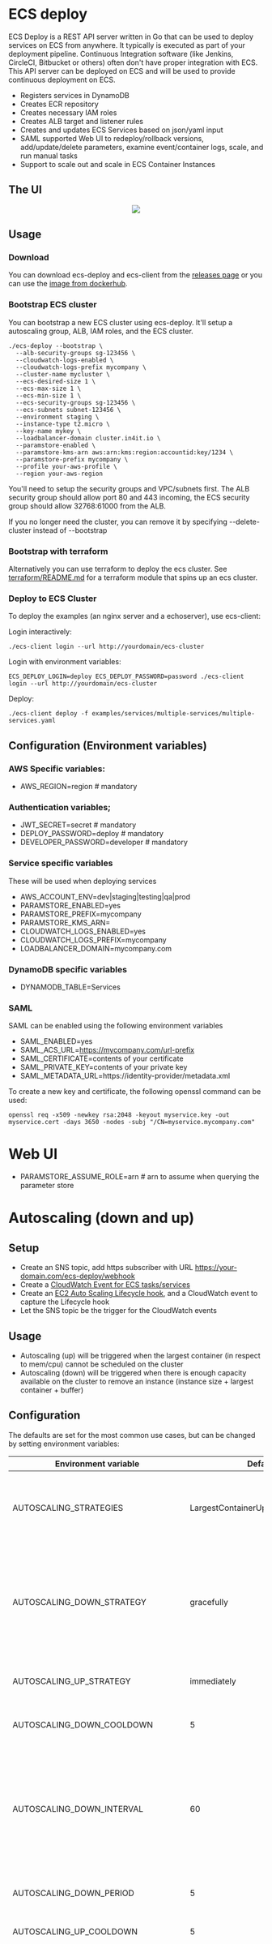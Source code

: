 # ECS deploy
ECS Deploy is a REST API server written in Go that can be used to deploy services on ECS from anywhere. It typically is executed as part of your deployment pipeline. Continuous Integration software (like Jenkins, CircleCI, Bitbucket or others) often don't have proper integration with ECS. This API server can be deployed on ECS and will be used to provide continuous deployment on ECS.

* Registers services in DynamoDB
* Creates ECR repository
* Creates necessary IAM roles
* Creates ALB target and listener rules
* Creates and updates ECS Services based on json/yaml input
* SAML supported Web UI to redeploy/rollback versions, add/update/delete parameters, examine event/container logs, scale, and run manual tasks
* Support to scale out and scale in ECS Container Instances

## The UI

<p align="center">
  <a href="https://d3jb1lt6v0nddd.cloudfront.net/ecs-deploy/ecs-deploy-ui.gif">
    <img src="https://d3jb1lt6v0nddd.cloudfront.net/ecs-deploy/ecs-deploy-ui.gif" />
  </a>
</p>

## Usage

### Download

You can download ecs-deploy and ecs-client from the [releases page](https://github.com/in4it/ecs-deploy/releases) or you can use the [image from dockerhub](https://hub.docker.com/r/in4it/ecs-deploy/).

### Bootstrap ECS cluster

You can bootstrap a new ECS cluster using ecs-deploy. It'll setup a autoscaling group, ALB, IAM roles, and the ECS cluster.

```
./ecs-deploy --bootstrap \
  --alb-security-groups sg-123456 \
  --cloudwatch-logs-enabled \
  --cloudwatch-logs-prefix mycompany \
  --cluster-name mycluster \
  --ecs-desired-size 1 \
  --ecs-max-size 1 \
  --ecs-min-size 1 \
  --ecs-security-groups sg-123456 \
  --ecs-subnets subnet-123456 \
  --environment staging \
  --instance-type t2.micro \
  --key-name mykey \
  --loadbalancer-domain cluster.in4it.io \
  --paramstore-enabled \
  --paramstore-kms-arn aws:arn:kms:region:accountid:key/1234 \
  --paramstore-prefix mycompany \
  --profile your-aws-profile \
  --region your-aws-region
```

You'll need to setup the security groups and VPC/subnets first. The ALB security group should allow port 80 and 443 incoming, the ECS security group should allow 32768:61000 from the ALB.

If you no longer need the cluster, you can remove it by specifying --delete-cluster instead of --bootstrap

### Bootstrap with terraform
Alternatively you can use terraform to deploy the ecs cluster. See [terraform/README.md](https://github.com/in4it/ecs-deploy/blob/master/terraform/README.md) for a terraform module that spins up an ecs cluster.

### Deploy to ECS Cluster

To deploy the examples (an nginx server and a echoserver), use ecs-client:

Login interactively:
```
./ecs-client login --url http://yourdomain/ecs-cluster
```

Login with environment variables:
```
ECS_DEPLOY_LOGIN=deploy ECS_DEPLOY_PASSWORD=password ./ecs-client login --url http://yourdomain/ecs-cluster
```

Deploy:
```
./ecs-client deploy -f examples/services/multiple-services/multiple-services.yaml
```


## Configuration (Environment variables)

### AWS Specific variables:

* AWS\_REGION=region                  # mandatory

### Authentication variables;
* JWT\_SECRET=secret                   # mandatory
* DEPLOY\_PASSWORD=deploy              # mandatory
* DEVELOPER\_PASSWORD=developer        # mandatory

### Service specific variables 
These will be used when deploying services

* AWS\_ACCOUNT\_ENV=dev|staging|testing|qa|prod
* PARAMSTORE\_ENABLED=yes
* PARAMSTORE\_PREFIX=mycompany 
* PARAMSTORE\_KMS\_ARN=
* CLOUDWATCH\_LOGS\_ENABLED=yes
* CLOUDWATCH\_LOGS\_PREFIX=mycompany
* LOADBALANCER\_DOMAIN=mycompany.com

### DynamoDB specific variables
* DYNAMODB\_TABLE=Services

### SAML

SAML can be enabled using the following environment variables
* SAML\_ENABLED=yes
* SAML\_ACS\_URL=https://mycompany.com/url-prefix
* SAML\_CERTIFICATE=contents of your certificate
* SAML\_PRIVATE\_KEY=contents of your private key
* SAML\_METADATA\_URL=https://identity-provider/metadata.xml

To create a new key and certificate, the following openssl command can be used:
```
openssl req -x509 -newkey rsa:2048 -keyout myservice.key -out myservice.cert -days 3650 -nodes -subj "/CN=myservice.mycompany.com"
```

# Web UI

* PARAMSTORE\_ASSUME\_ROLE=arn # arn to assume when querying the parameter store

# Autoscaling (down and up)

## Setup

* Create an SNS topic, add https subscriber with URL https://your-domain.com/ecs-deploy/webhook
* Create a [CloudWatch Event for ECS tasks/services](https://docs.aws.amazon.com/AmazonECS/latest/developerguide/cloudwatch_event_stream.html)
* Create an [EC2 Auto Scaling Lifecycle hook](https://docs.aws.amazon.com/autoscaling/ec2/userguide/lifecycle-hooks.html), and a CloudWatch event to capture the Lifecycle hook
* Let the SNS topic be the trigger for the CloudWatch events

## Usage

* Autoscaling (up) will be triggered when the largest container (in respect to mem/cpu) cannot be scheduled on the cluster
* Autoscaling (down) will be triggered when there is enough capacity available on the cluster to remove an instance (instance size + largest container + buffer)

## Configuration

The defaults are set for the most common use cases, but can be changed by setting environment variables:

| Environment variable       | Default value | Description |
| ---------------------      | ------------- | ----------- |
| AUTOSCALING\_STRATEGIES  | LargestContainerUp,LargestContainerDown | List of autoscaling strategies to apply. See below for different types |
| AUTOSCALING\_DOWN\_STRATEGY  | gracefully | Only gracefully supported now (uses interval and period before executing the scaling down operation) |
| AUTOSCALING\_UP\_STRATEGY  | immediately | Scale up strategy  (immediatey, gracefully) |
| AUTOSCALING\_DOWN\_COOLDOWN | 5 | Cooldown period after scaling down |
| AUTOSCALING\_DOWN\_INTERVAL | 60 | Seconds between intervals to check resource usage before scaling, after a scaling down operation is detected |
| AUTOSCALING\_DOWN\_PERIOD | 5 | Periods to check before scaling |
| AUTOSCALING\_UP\_COOLDOWN | 5 | Cooldown period after scaling up |
| AUTOSCALING\_UP\_INTERVAL | 60 | Seconds between intervals to check resource usage before scaling, after a scaling up operation is detected |
| AUTOSCALING\_UP\_PERIOD | 5 | Periods to check before scaling |
| SERVICE\_DISCOVERY\_TTL | 60 | TTL for service discovery records |
| SERVICE_DISCOVERY_FAILURETHRESHOLD | 3 | Failure threshold for service discovery records |
| AWS\_RESOURCE\_CREATION\_ENABLED | yes | Let ecs-deploy create AWS IAM resources for you |

### Autoscaling Strategies

| Strategy       | Description |
| ---------------| ----------- |
| LargestContainerUp | Scale when the largest container (+buffer) in the cluster cannot be scheduled anymore on a node |
| LargestContainerDown | Scale down when there is enough capacity to schedule the largest container (buffer) after a node is removed |
| Polling | Poll all services every minute to check if a task can't be scheduled due to resource constraints (10 services per api call, only 1 call per second) |
